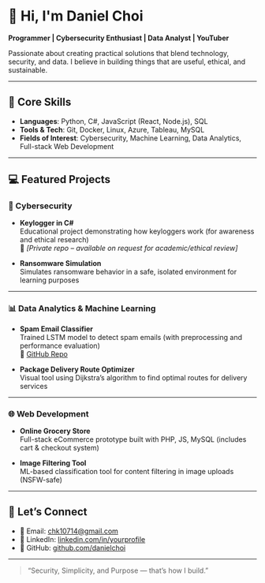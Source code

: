 # 👋 Hi, I'm Daniel Choi  
**Programmer | Cybersecurity Enthusiast | Data Analyst | YouTuber**

Passionate about creating practical solutions that blend technology, security, and data. I believe in building things that are useful, ethical, and sustainable.

---

## 🧠 Core Skills  
- **Languages**: Python, C#, JavaScript (React, Node.js), SQL  
- **Tools & Tech**: Git, Docker, Linux, Azure, Tableau, MySQL  
- **Fields of Interest**: Cybersecurity, Machine Learning, Data Analytics, Full-stack Web Development  

---

## 💻 Featured Projects

### 🔐 Cybersecurity
- **Keylogger in C#**  
  Educational project demonstrating how keyloggers work (for awareness and ethical research)  
  🔗 *[Private repo – available on request for academic/ethical review]*

- **Ransomware Simulation**  
  Simulates ransomware behavior in a safe, isolated environment for learning purposes

---

### 📊 Data Analytics & Machine Learning
- **Spam Email Classifier**  
  Trained LSTM model to detect spam emails (with preprocessing and performance evaluation)  
  🔗 [GitHub Repo]([https://github.com/danielchoi/spam-lstm-classifier](https://github.com/DanielChoi0711/Spam-Filtering-Methods))

- **Package Delivery Route Optimizer**  
  Visual tool using Dijkstra’s algorithm to find optimal routes for delivery services

---

### 🌐 Web Development
- **Online Grocery Store**  
  Full-stack eCommerce prototype built with PHP, JS, MySQL (includes cart & checkout system)

- **Image Filtering Tool**  
  ML-based classification tool for content filtering in image uploads (NSFW-safe)

---


## 🤝 Let’s Connect  
- 📧 Email: chk10714@gmail.com 
- 💼 LinkedIn: [linkedin.com/in/yourprofile](https:www.linkedin.com/in/daniel-Choi-68744b304)  
- 🧠 GitHub: [github.com/danielchoi](https://github.com/danielchoi)

---

> “Security, Simplicity, and Purpose — that’s how I build.”
